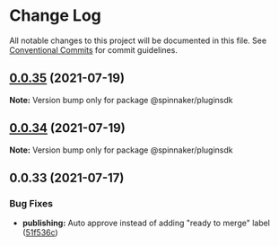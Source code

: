 # Change Log

All notable changes to this project will be documented in this file.
See [Conventional Commits](https://conventionalcommits.org) for commit guidelines.

## [0.0.35](https://github.com/spinnaker/deck/compare/@spinnaker/pluginsdk@0.0.33...@spinnaker/pluginsdk@0.0.35) (2021-07-19)

**Note:** Version bump only for package @spinnaker/pluginsdk





## [0.0.34](https://github.com/spinnaker/deck/compare/@spinnaker/pluginsdk@0.0.33...@spinnaker/pluginsdk@0.0.34) (2021-07-19)

**Note:** Version bump only for package @spinnaker/pluginsdk





## 0.0.33 (2021-07-17)


### Bug Fixes

* **publishing:** Auto approve instead of adding "ready to merge" label ([51f536c](https://github.com/spinnaker/deck/commit/51f536c275e77854d8f173aeec86412ffbd66b6d))
